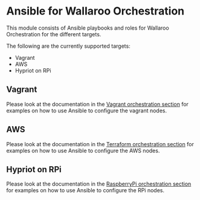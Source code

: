 # Ansible for Wallaroo Orchestration

This module consists of Ansible playbooks and roles for Wallaroo Orchestration for
the different targets.

The following are the currently supported targets:

* Vagrant
* AWS
* Hypriot on RPi

## Vagrant

Please look at the documentation in the 
[Vagrant orchestration section](../vagrant/README.md) for examples on how to use
Ansible to configure the vagrant nodes.

## AWS

Please look at the documentation in the 
[Terraform orchestration section](../terraform/README.md) for examples on how to
use Ansible to configure the AWS nodes.

## Hypriot on RPi

Please look at the documentation in the
[RaspberryPi orchestration section](../raspberrypi/README.md) for examples on 
how to use Ansible to configure the RPi nodes.

